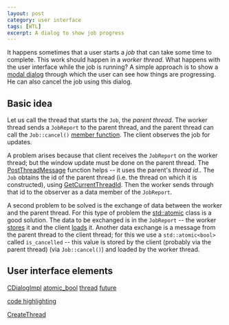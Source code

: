 ```yaml
---
layout: post
category: user interface
tags: [WTL]
excerpt: A dialog to show job progress
---
```


It happens sometimes that a user starts a  _job_ that can take some time to complete.  This work should happen in a _worker thread_. What happens with the user interface while  the job is running?  A simple approach is to show a [modal dialog](http://en.wikipedia.org/wiki/Modal_window) through which the user can see how things are progressing.  He can also cancel the job using this dialog. 

## Basic idea
Let us call the thread that starts the `Job`, the _parent thread_.  The worker thread sends a `JobReport` to the parent thread, and the parent thread can call the `Job::cancel()` [member function](https://msdn.microsoft.com/en-us/library/fk812w4w.aspx). The client observes the job for updates.

A problem arises because that client receives the `JobReport` on the worker thread; but the window update must be done on the parent thread.  The [PostThreadMessage](https://msdn.microsoft.com/en-us/library/windows/desktop/ms644946%28v=vs.85%29.aspx) function helps -- it uses the parent's _thread id_.. The `Job` obtains the id of the parent thread (i.e. the thread on which it is constructed), using [GetCurrentThreadId](https://msdn.microsoft.com/en-us/library/windows/desktop/ms683183%28v=vs.85%29.aspx). Then the worker sends through that id to the observer as a data member of the `JobReport`.   

A second problem to be solved is the exchange of data between the worker and the parent thread.  For this type of problem the [std::atomic](https://msdn.microsoft.com/en-us/library/hh874651.aspx) class is a good solution.  The data to be exchanged is in the `JobReport` -- the worker [stores](https://msdn.microsoft.com/en-us/library/hh874758.aspx) it and the client [loads](https://msdn.microsoft.com/en-us/library/hh874622.aspx) it. Another data exchange is a message from the parent thread to the client thread; for this we use a `std::atomic<bool>` called `is_cancelled` -- this value is stored by the client (probably via the parent thread) (via `Job::cancel()`) and loaded by the worker thread.

## User interface elements
[CDialogImpl](https://msdn.microsoft.com/en-us/library/79bke8xf.aspx)
[atomic_bool](https://msdn.microsoft.com/en-us/library/hh874894.aspx)
[thread](https://msdn.microsoft.com/en-us/library/hh920526.aspx)
[future](https://msdn.microsoft.com/en-us/library/hh920535.aspx)


[code highlighting](http://thanpol.as/jekyll/jekyll-code-highlight-and-line-numbers-problem-solved/)

[CreateThread](https://msdn.microsoft.com/en-us/library/windows/desktop/ms682453%28v=vs.85%29.aspx)


